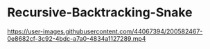 # Recursive-Backtracking-Snake





https://user-images.githubusercontent.com/44067394/200582467-0e8682cf-3c92-4bdc-a7a0-4834a1127289.mp4

